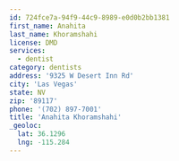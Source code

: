 ```yaml
---
id: 724fce7a-94f9-44c9-8989-e0d0b2bb1381
first_name: Anahita
last_name: Khoramshahi
license: DMD
services:
  - dentist
category: dentists
address: '9325 W Desert Inn Rd'
city: 'Las Vegas'
state: NV
zip: '89117'
phone: '(702) 897-7001'
title: 'Anahita Khoramshahi'
_geoloc:
  lat: 36.1296
  lng: -115.284
---
```

